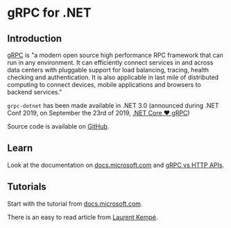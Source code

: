 # gRPC for .NET

## Introduction

[gRPC]((https://grpc.io/)) is "a modern open source high performance RPC framework that can run in any environment.
It can efficiently connect services in and across data centers with pluggable support for load balancing, tracing, health checking and authentication.
It is also applicable in last mile of distributed computing to connect devices, mobile applications and browsers to backend services."

`grpc-dotnet` has been made available in .NET 3.0 (announced during .NET Conf 2019, on September the 23rd of 2019, [.NET Core ❤ gRPC](https://grpc.io/blog/grpc-on-dotnetcore/))

Source code is available on [GitHub](https://github.com/grpc/grpc-dotnet).

## Learn

Look at the documentation on [docs.microsoft.com](https://docs.microsoft.com/en-us/aspnet/core/grpc/?view=aspnetcore-3.0) and [gRPC vs HTTP APIs](https://devblogs.microsoft.com/aspnet/grpc-vs-http-apis/).

## Tutorials

Start with the tutorial from [docs.microsoft.com](https://docs.microsoft.com/fr-fr/aspnet/core/tutorials/grpc/grpc-start?view=aspnetcore-3.0&tabs=visual-studio).

There is an easy to read article from [Laurent Kempé](https://laurentkempe.com/2019/09/18/gRPC-and-csharp-8-Async-stream/).
